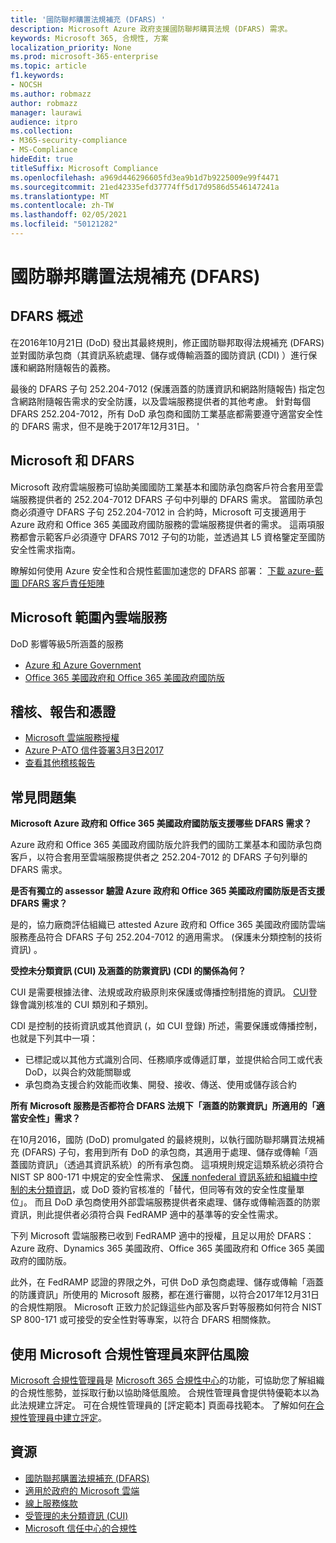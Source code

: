 ```yaml
---
title: '國防聯邦購置法規補充 (DFARS) '
description: Microsoft Azure 政府支援國防聯邦購買法規 (DFARS) 需求。
keywords: Microsoft 365, 合規性, 方案
localization_priority: None
ms.prod: microsoft-365-enterprise
ms.topic: article
f1.keywords:
- NOCSH
ms.author: robmazz
author: robmazz
manager: laurawi
audience: itpro
ms.collection:
- M365-security-compliance
- MS-Compliance
hideEdit: true
titleSuffix: Microsoft Compliance
ms.openlocfilehash: a969d446296605fd3ea9b1d7b9225009e99f4471
ms.sourcegitcommit: 21ed42335efd37774ff5d17d9586d5546147241a
ms.translationtype: MT
ms.contentlocale: zh-TW
ms.lasthandoff: 02/05/2021
ms.locfileid: "50121282"
---
```

# <a name="defense-federal-acquisition-regulation-supplement-dfars"></a>國防聯邦購置法規補充 (DFARS) 

## <a name="dfars-overview"></a>DFARS 概述

在2016年10月21日 (DoD) 發出其最終規則，修正國防聯邦取得法規補充 (DFARS) 並對國防承包商（其資訊系統處理、儲存或傳輸涵蓋的國防資訊 (CDI) ）進行保護和網路附隨報告的義務。  
  
最後的 DFARS 子句 252.204-7012 (保護涵蓋的防護資訊和網路附隨報告) 指定包含網路附隨報告需求的安全防護，以及雲端服務提供者的其他考慮。 針對每個 DFARS 252.204-7012，所有 DoD 承包商和國防工業基底都需要遵守適當安全性的 DFARS 需求，但不是晚于2017年12月31日。 '

## <a name="microsoft-and-dfars"></a>Microsoft 和 DFARS

Microsoft 政府雲端服務可協助美國國防工業基本和國防承包商客戶符合套用至雲端服務提供者的 252.204-7012 DFARS 子句中列舉的 DFARS 需求。 當國防承包商必須遵守 DFARS 子句 252.204-7012 in 合約時，Microsoft 可支援適用于 Azure 政府和 Office 365 美國政府國防服務的雲端服務提供者的需求。 這兩項服務都會示範客戶必須遵守 DFARS 7012 子句的功能，並透過其 L5 資格鑒定至國防安全性需求指南。  
  
瞭解如何使用 Azure 安全性和合規性藍圖加速您的 DFARS 部署： [下載 azure-藍圖 DFARS 客戶責任矩陣](https://servicetrust.microsoft.com/ViewPage/Blueprint?command=Download&downloadType=Document&downloadId=7ed1b47c-b180-4323-9aec-21712d54b167&docTab=fc060920-cdb8-11e7-bacf-0bf52b09d912_DoD_Blueprint)

## <a name="microsoft-in-scope-cloud-services"></a>Microsoft 範圍內雲端服務

DoD 影響等級5所涵蓋的服務

- [Azure 和 Azure Government](https://aka.ms/AzureCompliance)
- [Office 365 美國政府和 Office 365 美國政府國防版](https://go.microsoft.com/fwlink/p/?LinkID=2077751)

## <a name="audits-reports-and-certificates"></a>稽核、報告和憑證

- [Microsoft 雲端服務授權](https://marketplace.fedramp.gov/index.html#/products?status=Compliant&sort=productName)
- [Azure P-ATO 信件簽署3月3日2017](https://servicetrust.microsoft.com/ViewPage/MSComplianceGuide?command=Download&downloadType=Document&downloadId=94ff5b42-4077-4612-8cf7-3194ded323dc&docTab=4ce99610-c9c0-11e7-8c2c-f908a777fa4d_GRC_Assessment_Reports)
- [查看其他稽核報告](https://aka.ms/auditreports)

## <a name="frequently-asked-questions"></a>常見問題集

**Microsoft Azure 政府和 Office 365 美國政府國防版支援哪些 DFARS 需求？**

Azure 政府和 Office 365 美國政府國防版允許我們的國防工業基本和國防承包商客戶，以符合套用至雲端服務提供者之 252.204-7012 的 DFARS 子句列舉的 DFARS 需求。

**是否有獨立的 assessor 驗證 Azure 政府和 Office 365 美國政府國防版是否支援 DFARS 需求？**

是的，協力廠商評估組織已 attested Azure 政府和 Office 365 美國政府國防雲端服務產品符合 DFARS 子句 252.204-7012 的適用需求。 (保護未分類控制的技術資訊) 。

**受控未分類資訊 (CUI) 及涵蓋的防禦資訊)  (CDI 的關係為何？**

CUI 是需要根據法律、法規或政府級原則來保護或傳播控制措施的資訊。 [CUI](https://www.archives.gov/cui/registry/category-list.html)登錄會識別核准的 CUI 類別和子類別。

CDI 是控制的技術資訊或其他資訊 (，如 CUI 登錄) 所述，需要保護或傳播控制，也就是下列其中一項：

- 已標記或以其他方式識別合同、任務順序或傳遞訂單，並提供給合同工或代表 DoD，以與合約效能關聯或
- 承包商為支援合約效能而收集、開發、接收、傳送、使用或儲存該合約

**所有 Microsoft 服務是否都符合 DFARS 法規下「涵蓋的防禦資訊」所適用的「適當安全性」需求？**

在10月2016，國防 (DoD) promulgated 的最終規則，以執行國防聯邦購買法規補充 (DFARS) 子句，套用到所有 DoD 的承包商，其適用于處理、儲存或傳輸「涵蓋國防資訊」（透過其資訊系統）的所有承包商。 這項規則規定這類系統必須符合 NIST SP 800-171 中規定的安全性需求、 [保護 nonfederal 資訊系統和組織中控制的未分類資訊](https://nvlpubs.nist.gov/nistpubs/SpecialPublications/NIST.SP.800-171.pdf)，或 DoD 簽約官核准的「替代，但同等有效的安全性度量單位」。 而且 DoD 承包商使用外部雲端服務提供者來處理、儲存或傳輸涵蓋的防禦資訊，則此提供者必須符合與 FedRAMP 適中的基準等的安全性需求。

下列 Microsoft 雲端服務已收到 FedRAMP 適中的授權，且足以用於 DFARS： Azure 政府、Dynamics 365 美國政府、Office 365 美國政府和 Office 365 美國政府的國防版。

此外，在 FedRAMP 認證的界限之外，可供 DoD 承包商處理、儲存或傳輸「涵蓋的防護資訊」所使用的 Microsoft 服務，都在進行審閱，以符合2017年12月31日的合規性期限。 Microsoft 正致力於記錄這些內部及客戶對等服務如何符合 NIST SP 800-171 或可接受的安全性對等專案，以符合 DFARS 相關條款。

## <a name="use-microsoft-compliance-manager-to-assess-your-risk"></a>使用 Microsoft 合規性管理員來評估風險

[Microsoft 合規性管理員](/microsoft-365/compliance/compliance-manager)是 [Microsoft 365 合規性中心](/microsoft-365/compliance/microsoft-365-compliance-center)的功能，可協助您了解組織的合規性態勢，並採取行動以協助降低風險。 合規性管理員會提供特優範本以為此法規建立評定。 可在合規性管理員的 [評定範本] 頁面尋找範本。 了解如何[在合規性管理員中建立評定](/microsoft-365/compliance/compliance-manager-assessments)。

## <a name="resources"></a>資源

- [國防聯邦購置法規補充 (DFARS) ](https://www.acq.osd.mil/dpap/dars/dfarspgi/current/index.html)
- [適用於政府的 Microsoft 雲端](https://enterprise.microsoft.com/industries/government/start-your-microsoft-cloud-for-government-trial-today)
- [線上服務條款](https://www.microsoftvolumelicensing.com/DocumentSearch.aspx?Mode=3&DocumentTypeId=31)
- [受管理的未分類資訊 (CUI) ](https://www.archives.gov/cui/registry/category-list)
- [Microsoft 信任中心的合規性](https://www.microsoft.com/trust-center/compliance/compliance-overview)
